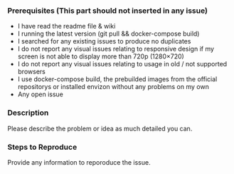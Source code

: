 ### Prerequisites (This part should not inserted in any issue)
- I have read the readme file & wiki
- I running the latest version (git pull && docker-compose build)
- I searched for any existing issues to produce no duplicates
- I do not report any visual issues relating to responsive design if my screen is not able to display more than 720p (1280×720)
- I do not report any visual issues relating to usage in old / not supported browsers
- I use docker-compose build, the prebuilded images from the official repositorys or installed envizon without any problems on my own
- Any open issue 

### Description

Please describe the problem or idea as much detailed you can.

### Steps to Reproduce

Provide any information to reporoduce the issue.
